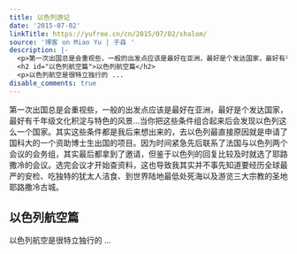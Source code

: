 ```yaml
---
title: 以色列游记
date: '2015-07-02'
linkTitle: https://yufree.cn/cn/2015/07/02/shalom/
source: '博客 on Miao Yu | 于淼 '
description: |-
  <p>第一次出国总是会重视些，一般的出发点应该是最好在亚洲，最好是个发达国家，最好有千年级文化积淀与特色的风景…当你把这些条件组合起来后会发现以色列这么一个国家。其实这些条件都是我后来想出来的，去以色列最直接原因就是申请了国科大的一个资助博士生出国的项目。因为时间紧急先后联系了法国与以色列两个会议的会务组，其实最后都拿到了邀请，但鉴于以色列的回复比较及时就选了耶路撒冷的会议。选完会议才开始查资料，这也导致我其实并不事先知道要经历全球最严的安检、吃独特的犹太人洁食、到世界陆地最低处死海以及游览三大宗教的圣地耶路撒冷古城。</p>
  <h2 id="以色列航空篇">以色列航空篇</h2>
  <p>以色列航空是很特立独行的 ...
disable_comments: true
---
```

<p>第一次出国总是会重视些，一般的出发点应该是最好在亚洲，最好是个发达国家，最好有千年级文化积淀与特色的风景…当你把这些条件组合起来后会发现以色列这么一个国家。其实这些条件都是我后来想出来的，去以色列最直接原因就是申请了国科大的一个资助博士生出国的项目。因为时间紧急先后联系了法国与以色列两个会议的会务组，其实最后都拿到了邀请，但鉴于以色列的回复比较及时就选了耶路撒冷的会议。选完会议才开始查资料，这也导致我其实并不事先知道要经历全球最严的安检、吃独特的犹太人洁食、到世界陆地最低处死海以及游览三大宗教的圣地耶路撒冷古城。</p>
<h2 id="以色列航空篇">以色列航空篇</h2>
<p>以色列航空是很特立独行的 ...